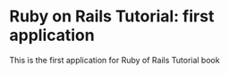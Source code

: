# Ruby on Rails Tutorial: first application

This is the first application for Ruby of Rails Tutorial book